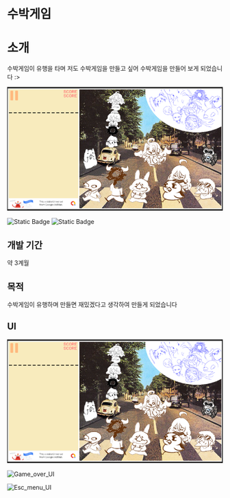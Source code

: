 # 수박게임

# 소개
수박게임이 유행을 타며 저도 수박게임을 만들고 싶어 수박게임을 만들어 보게 되었습니다 :>

![수박게임사진](https://github.com/heh-heh/watermelon_game/blob/main/%EC%88%98%EB%B0%95%EA%B2%8C%EC%9E%84.png)   

![Static Badge](https://img.shields.io/badge/unity-%23808080?logo=Unity)
![Static Badge](https://img.shields.io/badge/C%23-%23808080?logo=C%23)

## 개발 기간
약 3계월

## 목적
수박게임이 유행하며 만들면 재밌겠다고 생각하여
만들게 되었습니다

## UI
![메인페이지](https://github.com/heh-heh/watermelon_game/blob/main/%EC%88%98%EB%B0%95%EA%B2%8C%EC%9E%84.png)   

![Game_over_UI](https://file.notion.so/f/f/3f3ee5b6-c1e9-471a-ae2c-ee59ce1bc0d3/6aa88444-b27d-494a-b9af-de2b4f1f47a9/Untitled.png?id=0993223e-956f-4445-8495-c38d606d26b0&table=block&spaceId=3f3ee5b6-c1e9-471a-ae2c-ee59ce1bc0d3&expirationTimestamp=1703311200000&signature=tqPh0HE2CMmQp3F-TTjGygHZ6PiSA5R2KakFHmtUjz4&downloadName=Untitled.png)   

![Esc_menu_UI ](https://www.notion.so/signed/https%3A%2F%2Fprod-files-secure.s3.us-west-2.amazonaws.com%2F3f3ee5b6-c1e9-471a-ae2c-ee59ce1bc0d3%2Fd1cbf12d-5f62-41bc-af7d-0ebc388eb6c3%2FUntitled.png?table=block&id=d5fb1333-19d5-4453-9efb-c27685b79d80&spaceId=3f3ee5b6-c1e9-471a-ae2c-ee59ce1bc0d3&name=Untitled.png&userId=f7d4766f-133d-49f5-b021-ea6271be607f&cache=v2)   
